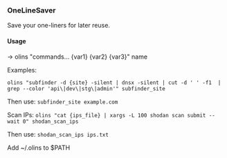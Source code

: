 ### OneLineSaver 

Save your one-liners for later reuse. 

#### Usage 
-> olins "commands... {var1} {var2} {var3}" name

Examples:  

`olins "subfinder -d {site} -silent | dnsx -silent | cut -d ' ' -f1  | grep --color 'api\|dev\|stg\|admin'" subfinder_site `  

Then use:
`subfinder_site example.com`  

Scan IPs:
`olins "cat {ips_file} | xargs -L 100 shodan scan submit --wait 0" shodan_scan_ips`

Then use:
`shodan_scan_ips ips.txt`

Add ~/.olins to $PATH
